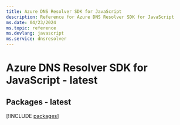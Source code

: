 ```yaml
---
title: Azure DNS Resolver SDK for JavaScript
description: Reference for Azure DNS Resolver SDK for JavaScript
ms.date: 04/23/2024
ms.topic: reference
ms.devlang: javascript
ms.service: dnsresolver
---
```

# Azure DNS Resolver SDK for JavaScript - latest
## Packages - latest
[!INCLUDE [packages](dns-resolver-index.md)]